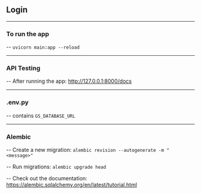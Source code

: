 ## Login 
---
### To run the app
-- `uvicorn main:app --reload`

---

### API Testing
-- After running the app: http://127.0.0.1:8000/docs

---

### .env.py
-- contains `GS_DATABASE_URL`

---

### Alembic
-- Create a new migration: `alembic revision --autogenerate -m "<message>"`

-- Run migrations: `alembic upgrade head`

-- Check out the documentation: https://alembic.sqlalchemy.org/en/latest/tutorial.html